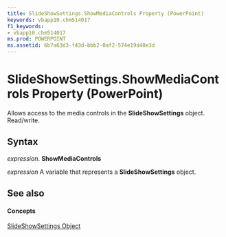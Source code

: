 ```yaml
---
title: SlideShowSettings.ShowMediaControls Property (PowerPoint)
keywords: vbapp10.chm514017
f1_keywords:
- vbapp10.chm514017
ms.prod: POWERPOINT
ms.assetid: 6b7a63d3-f43d-bbb2-0af2-574e19d48e3d
---
```



# SlideShowSettings.ShowMediaControls Property (PowerPoint)

Allows access to the media controls in the  **SlideShowSettings** object. Read/write.


## Syntax

 _expression_. **ShowMediaControls**

 _expression_ A variable that represents a **SlideShowSettings** object.


## See also


#### Concepts


[SlideShowSettings Object](slideshowsettings-object-powerpoint.md)

